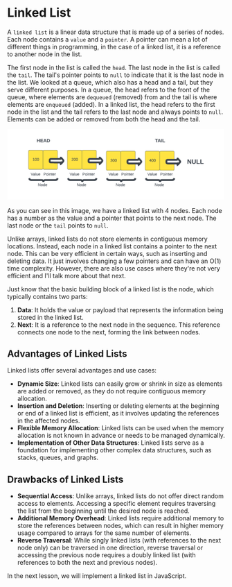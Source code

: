 # Linked List

A `linked list` is a linear data structure that is made up of a series of nodes. Each node contains a `value` and a `pointer`. A pointer can mean a lot of different things in programming, in the case of a linked list, it is a reference to another node in the list.

The first node in the list is called the `head`. The last node in the list is called the `tail`. The tail's pointer points to `null` to indicate that it is the last node in the list. We looked at a queue, which also has a head and a tail, but they serve different purposes. In a queue, the head refers to the front of the queue, where elements are `dequeued` (removed) from and the tail is where elements are `enqueued` (added). In a linked list, the head refers to the first node in the list and the tail refers to the last node and always points to `null`. Elements can be added or removed from both the head and the tail.

<img src="../../assets/images/linked-list1.png" alt="" width="500" />

As you can see in this image, we have a linked list with 4 nodes. Each node has a number as the value and a pointer that points to the next node. The last node or the `tail` points to `null`.

Unlike arrays, linked lists do not store elements in contiguous memory locations. Instead, each node in a linked list contains a pointer to the next node. This can be very efficient in certain ways, such as inserting and deleting data. It just involves changing a few pointers and can have an O(1) time complexity. However, there are also use cases where they're not very efficient and I'll talk more about that next.

Just know that the basic building block of a linked list is the node, which typically contains two parts:

1. **Data**: It holds the value or payload that represents the information being stored in the linked list.
2. **Next**: It is a reference to the next node in the sequence. This reference connects one node to the next, forming the link between nodes.

## Advantages of Linked Lists

Linked lists offer several advantages and use cases:

-   **Dynamic Size**: Linked lists can easily grow or shrink in size as elements are added or removed, as they do not require contiguous memory allocation.
-   **Insertion and Deletion**: Inserting or deleting elements at the beginning or end of a linked list is efficient, as it involves updating the references in the affected nodes.
-   **Flexible Memory Allocation**: Linked lists can be used when the memory allocation is not known in advance or needs to be managed dynamically.
-   **Implementation of Other Data Structures**: Linked lists serve as a foundation for implementing other complex data structures, such as stacks, queues, and graphs.

## Drawbacks of Linked Lists

-   **Sequential Access**: Unlike arrays, linked lists do not offer direct random access to elements. Accessing a specific element requires traversing the list from the beginning until the desired node is reached.
-   **Additional Memory Overhead**: Linked lists require additional memory to store the references between nodes, which can result in higher memory usage compared to arrays for the same number of elements.
-   **Reverse Traversal**: While singly linked lists (with references to the next node only) can be traversed in one direction, reverse traversal or accessing the previous node requires a doubly linked list (with references to both the next and previous nodes).

In the next lesson, we will implement a linked list in JavaScript.
